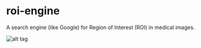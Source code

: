 # roi-engine

A search engine (like Google) for Region of Interest (ROI) in medical images.

![alt tag](https://lh3.googleusercontent.com/_bMwkuo210r8/TZxsQZptL_I/AAAAAAAAADQ/gBalZ8EQiR8/s1600/SearchResult.png)
